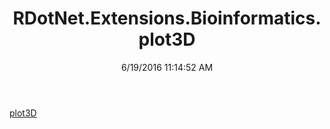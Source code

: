 ﻿---
title: RDotNet.Extensions.Bioinformatics.plot3D
date: 6/19/2016 11:14:52 AM
---

[plot3D](T-RDotNet.Extensions.Bioinformatics.plot3D.plot3D.html)
